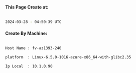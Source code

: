 
   
#### This Page Create at:

```bash

2024-03-28 - 04:50:39 UTC

```

#### Create By Machine:

```bash

Host Name : fv-az1393-240

platform  : Linux-6.5.0-1016-azure-x86_64-with-glibc2.35

Ip Local  : 10.1.0.90

```

